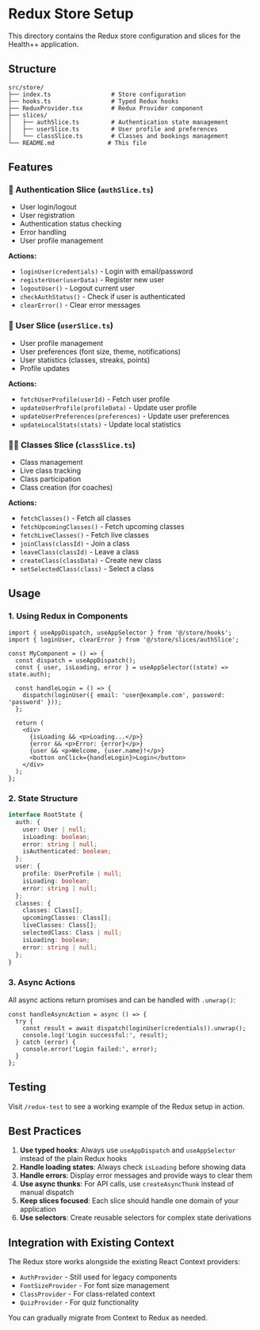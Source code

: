 # Redux Store Setup

This directory contains the Redux store configuration and slices for the Health++ application.

## Structure

```
src/store/
├── index.ts                 # Store configuration
├── hooks.ts                 # Typed Redux hooks
├── ReduxProvider.tsx        # Redux Provider component
├── slices/
│   ├── authSlice.ts         # Authentication state management
│   ├── userSlice.ts         # User profile and preferences
│   └── classSlice.ts        # Classes and bookings management
└── README.md               # This file
```

## Features

### 🔐 Authentication Slice (`authSlice.ts`)
- User login/logout
- User registration
- Authentication status checking
- Error handling
- User profile management

**Actions:**
- `loginUser(credentials)` - Login with email/password
- `registerUser(userData)` - Register new user
- `logoutUser()` - Logout current user
- `checkAuthStatus()` - Check if user is authenticated
- `clearError()` - Clear error messages

### 👤 User Slice (`userSlice.ts`)
- User profile management
- User preferences (font size, theme, notifications)
- User statistics (classes, streaks, points)
- Profile updates

**Actions:**
- `fetchUserProfile(userId)` - Fetch user profile
- `updateUserProfile(profileData)` - Update user profile
- `updateUserPreferences(preferences)` - Update user preferences
- `updateLocalStats(stats)` - Update local statistics

### 🏃‍♀️ Classes Slice (`classSlice.ts`)
- Class management
- Live class tracking
- Class participation
- Class creation (for coaches)

**Actions:**
- `fetchClasses()` - Fetch all classes
- `fetchUpcomingClasses()` - Fetch upcoming classes
- `fetchLiveClasses()` - Fetch live classes
- `joinClass(classId)` - Join a class
- `leaveClass(classId)` - Leave a class
- `createClass(classData)` - Create new class
- `setSelectedClass(class)` - Select a class

## Usage

### 1. Using Redux in Components

```tsx
import { useAppDispatch, useAppSelector } from '@/store/hooks';
import { loginUser, clearError } from '@/store/slices/authSlice';

const MyComponent = () => {
  const dispatch = useAppDispatch();
  const { user, isLoading, error } = useAppSelector((state) => state.auth);

  const handleLogin = () => {
    dispatch(loginUser({ email: 'user@example.com', password: 'password' }));
  };

  return (
    <div>
      {isLoading && <p>Loading...</p>}
      {error && <p>Error: {error}</p>}
      {user && <p>Welcome, {user.name}!</p>}
      <button onClick={handleLogin}>Login</button>
    </div>
  );
};
```

### 2. State Structure

```typescript
interface RootState {
  auth: {
    user: User | null;
    isLoading: boolean;
    error: string | null;
    isAuthenticated: boolean;
  };
  user: {
    profile: UserProfile | null;
    isLoading: boolean;
    error: string | null;
  };
  classes: {
    classes: Class[];
    upcomingClasses: Class[];
    liveClasses: Class[];
    selectedClass: Class | null;
    isLoading: boolean;
    error: string | null;
  };
}
```

### 3. Async Actions

All async actions return promises and can be handled with `.unwrap()`:

```tsx
const handleAsyncAction = async () => {
  try {
    const result = await dispatch(loginUser(credentials)).unwrap();
    console.log('Login successful:', result);
  } catch (error) {
    console.error('Login failed:', error);
  }
};
```

## Testing

Visit `/redux-test` to see a working example of the Redux setup in action.

## Best Practices

1. **Use typed hooks**: Always use `useAppDispatch` and `useAppSelector` instead of the plain Redux hooks
2. **Handle loading states**: Always check `isLoading` before showing data
3. **Handle errors**: Display error messages and provide ways to clear them
4. **Use async thunks**: For API calls, use `createAsyncThunk` instead of manual dispatch
5. **Keep slices focused**: Each slice should handle one domain of your application
6. **Use selectors**: Create reusable selectors for complex state derivations

## Integration with Existing Context

The Redux store works alongside the existing React Context providers:
- `AuthProvider` - Still used for legacy components
- `FontSizeProvider` - For font size management
- `ClassProvider` - For class-related context
- `QuizProvider` - For quiz functionality

You can gradually migrate from Context to Redux as needed.